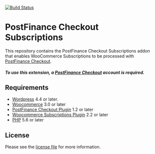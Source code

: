 [![Build Status](https://travis-ci.org/pfpayments/wc-postfinance-checkout-subscription.svg?branch=master)](https://travis-ci.org/pfpayments/wc-postfinance-checkout-subscription)

# PostFinance Checkout Subscriptions
This repository contains the PostFinance Checkout Subscriptions addon that enables WooCommerce Subscriptions to be processed with [PostFinance Checkout](https://postfinance.ch/en/business/products/e-commerce/postfinance-checkout-all-in-one.html).

##### To use this extension, a [PostFinance Checkout](https://checkout.postfinance.ch/en-ch/user/signup) account is required.

## Requirements

* [Wordpress](https://wordpress.org/) 4.4 or later.
* [Woocommerce](https://woocommerce.com/) 3.0 or later
* [PostFinance Checkout Plugin](../../../woocommerce/) 1.2 or later
* [Woocommerce Subscriptions Plugin](https://woocommerce.com/products/woocommerce-subscriptions/) 2.2 or later
* [PHP](http://php.net/) 5.6 or later

## License

Please see the [license file](https://github.com/pfpayments/wc-postfinance-checkout-subscription/blob/1.1.3/LICENSE) for more information.

